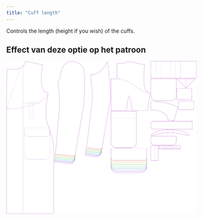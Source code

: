 ```yaml
---
title: "Cuff length"
---
```


Controls the length (height if you wish) of the cuffs.

## Effect van deze optie op het patroon

![This image shows the effect of this option by superimposing several variants that have a different value for this option](carlton_cufflength_sample.svg "Effect of this option on the pattern")
